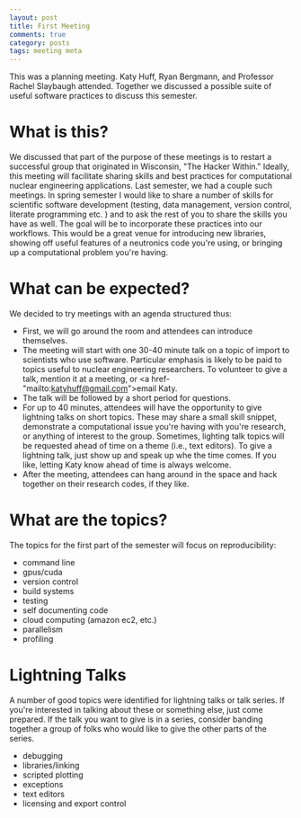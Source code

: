 ```yaml
---
layout: post
title: First Meeting
comments: true
category: posts
tags: meeting meta
---
```


This was a planning meeting. Katy Huff, Ryan Bergmann, and Professor Rachel 
Slaybaugh attended. Together we discussed a possible suite of useful software 
practices to discuss this semester. 

# What is this?

We discussed that part of the purpose of these meetings is to restart a 
successful group that originated in Wisconsin, "The Hacker Within." Ideally, 
this meeting will facilitate sharing skills and best practices for 
computational nuclear engineering applications. Last semester, we had a couple 
such meetings. In spring semester I would like to share a number of skills for 
scientific software development (testing, data management, version control, 
literate programming etc. ) and to ask the rest of you to share the skills you 
have as well. The goal will be to incorporate these practices into our 
workflows. This would be a great venue for introducing new libraries, showing 
off useful features of a neutronics code you're using, or bringing up a 
computational problem you're having.

# What can be expected?

We decided to try meetings with an agenda structured thus:

- First, we will go around the room and attendees can introduce themselves. 
- The meeting will start with one 30-40 minute talk on a topic of import to 
  scientists who use software.  Particular emphasis is likely to be paid to 
  topics useful to nuclear engineering researchers. To volunteer to give a talk, 
  mention it at a meeting, or <a href-"mailto:katyhuff@gmail.com">email 
  Katy.</a>
- The talk will be followed by a short period for questions. 
- For up to 40 minutes, attendees will have the opportunity to give lightning 
  talks on short topics. These may share a small skill snippet, demonstrate a 
  computational issue you're having with you're research, or anything of 
  interest to the group. Sometimes, lighting talk topics will be requested ahead 
  of time on a theme (i.e., text editors). To give a lightning talk, just show 
  up and speak up whe the time comes. If you like, letting Katy know ahead of 
  time is always welcome.
- After the meeting, attendees can hang around in the space and hack together on 
  their research codes, if they like.

# What are the topics?

The topics for the first part of the semester will focus on reproducibility:
- command line
- gpus/cuda  
- version control
- build systems 
- testing 
- self documenting code
- cloud computing (amazon ec2, etc.) 
- parallelism 
- profiling

# Lightning Talks

A number of good topics were identified for lightning talks or talk series. If
you're interested in talking about these or something else, just come prepared.
If the talk you want to give is in a series, consider banding together a group
of folks who would like to give the other parts of the series. 

- debugging
- libraries/linking
- scripted plotting
- exceptions  
- text editors 
- licensing and export control
